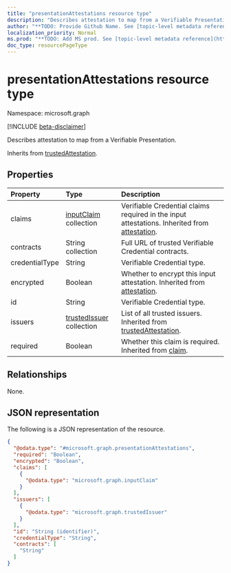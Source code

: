```yaml
---
title: "presentationAttestations resource type"
description: "Describes attestation to map from a Verifiable Presentation."
author: "**TODO: Provide Github Name. See [topic-level metadata reference](https://msgo.azurewebsites.net/add/document/guidelines/metadata.html#topic-level-metadata)**"
localization_priority: Normal
ms.prod: "**TODO: Add MS prod. See [topic-level metadata reference](https://msgo.azurewebsites.net/add/document/guidelines/metadata.html#topic-level-metadata)**"
doc_type: resourcePageType
---
```


# presentationAttestations resource type

Namespace: microsoft.graph

[!INCLUDE [beta-disclaimer](../../includes/beta-disclaimer.md)]

Describes attestation to map from a Verifiable Presentation.


Inherits from [trustedAttestation](../resources/trustedattestation.md).

## Properties
|Property|Type|Description|
|:---|:---|:---|
|claims|[inputClaim](../resources/inputclaim.md) collection|Verifiable Credential claims required in the input attestations. Inherited from [attestation](../resources/attestation.md).|
|contracts|String collection|Full URL of trusted Verifiable Credential contracts.|
|credentialType|String|Verifiable Credential type.|
|encrypted|Boolean|Whether to encrypt this input attestation. Inherited from [attestation](../resources/attestation.md).|
|id|String|Verifiable Credential type.|
|issuers|[trustedIssuer](../resources/trustedissuer.md) collection|List of all trusted issuers. Inherited from [trustedAttestation](../resources/trustedattestation.md).|
|required|Boolean|Whether this claim is required. Inherited from [claim](../resources/claim.md).|

## Relationships
None.

## JSON representation
The following is a JSON representation of the resource.
<!-- {
  "blockType": "resource",
  "@odata.type": "microsoft.graph.presentationAttestations"
}
-->
``` json
{
  "@odata.type": "#microsoft.graph.presentationAttestations",
  "required": "Boolean",
  "encrypted": "Boolean",
  "claims": [
    {
      "@odata.type": "microsoft.graph.inputClaim"
    }
  ],
  "issuers": [
    {
      "@odata.type": "microsoft.graph.trustedIssuer"
    }
  ],
  "id": "String (identifier)",
  "credentialType": "String",
  "contracts": [
    "String"
  ]
}
```

